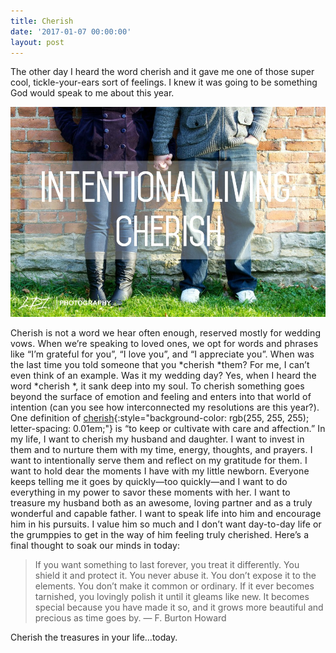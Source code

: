 ```yaml
---
title: Cherish
date: '2017-01-07 00:00:00'
layout: post
---
```

The other day I heard the word cherish and it gave me one of those super cool, tickle-your-ears sort of feelings. I knew it was going to be something God would speak to me about this year.

![](/uploads/2017/01/21/cherish-1.jpg)

<span style="letter-spacing: 0.01em;"></span>

<span style="letter-spacing: 0.01em;"></span>

<span style="letter-spacing: 0.01em;"></span>

<span style="letter-spacing: 0.01em;">Cherish is not a word we hear often enough, reserved mostly for wedding vows. When we’re speaking to loved ones, we opt for words and phrases like “I’m grateful for you”, “I love you”, and “I appreciate you”. When was the last time you told someone that you *cherish *them? For me, I can’t even think of an example. Was it my wedding day? Yes, when I heard the word *cherish *, it sank deep into my soul. To cherish something goes beyond the surface of emotion and feeling and enters into that world of intention (can you see how interconnected my resolutions are this year?). One definition of</span> [cherish](https://www.merriam-webster.com/dictionary/cherish){:style="background-color: rgb(255, 255, 255); letter-spacing: 0.01em;"} <span style="letter-spacing: 0.01em;">is “to keep or cultivate with care and affection.” In my life, I want to cherish my husband and daughter. I want to invest in them and to nurture them with my time, energy, thoughts, and prayers. I want to intentionally serve them and reflect on my gratitude for them. I want to hold dear the moments I have with my little newborn. Everyone keeps telling me it goes by quickly—too quickly—and I want to do everything in my power to savor these moments with her. I want to treasure my husband both as an awesome, loving partner and as a truly wonderful and capable father. I want to speak life into him and encourage him in his pursuits. I value him so much and I don’t want day-to-day life or the grumppies to get in the way of him feeling truly cherished. Here’s a final thought to soak our minds in today:</span>

> If you want something to last forever, you treat it differently. You shield it and protect it. You never abuse it. You don’t expose it to the elements. You don’t make it common or ordinary. If it ever becomes tarnished, you lovingly polish it until it gleams like new. It becomes special because you have made it so, and it grows more beautiful and precious as time goes by. ― F. Burton Howard

Cherish the treasures in your life…today.